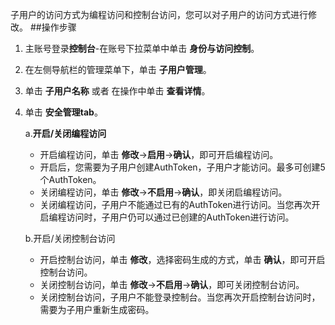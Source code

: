 子用户的访问方式为编程访问和控制台访问，您可以对子用户的访问方式进行修改。
##操作步骤
1. 主账号登录**控制台**-在账号下拉菜单中单击 **身份与访问控制**。
2. 在左侧导航栏的管理菜单下，单击 **子用户管理**。
3. 单击 **子用户名称** 或者 在操作中单击 **查看详情**。
4. 单击 **安全管理tab**。

    a.**开启/关闭编程访问**

   - 开启编程访问，单击 **修改**->**启用**->**确认**，即可开启编程访问。
   - 开启后，您需要为子用户创建AuthToken，子用户才能访问。最多可创建5个AuthToken。
   - 关闭编程访问，单击 **修改**->**不启用**->**确认**，即关闭启编程访问。
   - 关闭编程访问，子用户不能通过已有的AuthToken进行访问。当您再次开启编程访问时，子用户仍可以通过已创建的AuthToken进行访问。

    b.开启/关闭控制台访问

    - 开启控制台访问，单击 **修改**，选择密码生成的方式，单击 **确认**，即可开启控制台访问。
    - 关闭控制台访问，单击 **修改**->**不启用**->**确认**，即可关闭控制台访问。
    - 关闭控制台访问，子用户不能登录控制台。当您再次开启控制台访问时，需要为子用户重新生成密码。
